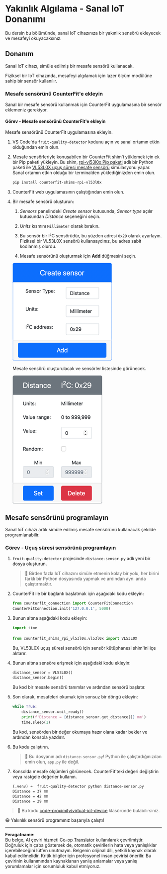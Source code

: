 <!--
CO_OP_TRANSLATOR_METADATA:
{
  "original_hash": "7e9f05bdc50a40fd924b1d66934471bf",
  "translation_date": "2025-08-28T02:42:12+00:00",
  "source_file": "4-manufacturing/lessons/4-trigger-fruit-detector/virtual-device-proximity.md",
  "language_code": "tr"
}
-->
# Yakınlık Algılama - Sanal IoT Donanımı

Bu dersin bu bölümünde, sanal IoT cihazınıza bir yakınlık sensörü ekleyecek ve mesafeyi okuyacaksınız.

## Donanım

Sanal IoT cihazı, simüle edilmiş bir mesafe sensörü kullanacak.

Fiziksel bir IoT cihazında, mesafeyi algılamak için lazer ölçüm modülüne sahip bir sensör kullanılır.

### Mesafe sensörünü CounterFit'e ekleyin

Sanal bir mesafe sensörü kullanmak için CounterFit uygulamasına bir sensör eklemeniz gerekiyor.

#### Görev - Mesafe sensörünü CounterFit'e ekleyin

Mesafe sensörünü CounterFit uygulamasına ekleyin.

1. VS Code'da `fruit-quality-detector` kodunu açın ve sanal ortamın etkin olduğundan emin olun.

1. Mesafe sensörleriyle konuşabilen bir CounterFit shim'i yüklemek için ek bir Pip paketi yükleyin. Bu shim, [rpi-vl53l0x Pip paketi](https://pypi.org/project/rpi-vl53l0x/) adlı bir Python paketi ile [VL53L0X uçuş süresi mesafe sensörü](https://wiki.seeedstudio.com/Grove-Time_of_Flight_Distance_Sensor-VL53L0X/) simülasyonu yapar. Sanal ortamın etkin olduğu bir terminalden yüklediğinizden emin olun.

    ```sh
    pip install counterfit-shims-rpi-vl53l0x
    ```

1. CounterFit web uygulamasının çalıştığından emin olun.

1. Bir mesafe sensörü oluşturun:

    1. *Sensors* panelindeki *Create sensor* kutusunda, *Sensor type* açılır kutusundan *Distance* seçeneğini seçin.

    1. *Units* kısmını `Millimeter` olarak bırakın.

    1. Bu sensör bir I²C sensörüdür, bu yüzden adresi `0x29` olarak ayarlayın. Fiziksel bir VL53L0X sensörü kullansaydınız, bu adres sabit kodlanmış olurdu.

    1. Mesafe sensörünü oluşturmak için **Add** düğmesini seçin.

    ![Mesafe sensörü ayarları](../../../../../translated_images/counterfit-create-distance-sensor.967c9fb98f27888d95920c9784d004c972490eb71f70397fe13bd70a79a879a3.tr.png)

    Mesafe sensörü oluşturulacak ve sensörler listesinde görünecek.

    ![Oluşturulan mesafe sensörü](../../../../../translated_images/counterfit-distance-sensor.079eefeeea0b68afc36431ce8fcbe2f09a7e4916ed1cd5cb30e696db53bc18fa.tr.png)

## Mesafe sensörünü programlayın

Sanal IoT cihazı artık simüle edilmiş mesafe sensörünü kullanacak şekilde programlanabilir.

### Görev - Uçuş süresi sensörünü programlayın

1. `fruit-quality-detector` projesinde `distance-sensor.py` adlı yeni bir dosya oluşturun.

    > 💁 Birden fazla IoT cihazını simüle etmenin kolay bir yolu, her birini farklı bir Python dosyasında yapmak ve ardından aynı anda çalıştırmaktır.

1. CounterFit ile bir bağlantı başlatmak için aşağıdaki kodu ekleyin:

    ```python
    from counterfit_connection import CounterFitConnection
    CounterFitConnection.init('127.0.0.1', 5000)
    ```

1. Bunun altına aşağıdaki kodu ekleyin:

    ```python
    import time
    
    from counterfit_shims_rpi_vl53l0x.vl53l0x import VL53L0X
    ```

    Bu, VL53L0X uçuş süresi sensörü için sensör kütüphanesi shim'ini içe aktarır.

1. Bunun altına sensöre erişmek için aşağıdaki kodu ekleyin:

    ```python
    distance_sensor = VL53L0X()
    distance_sensor.begin()
    ```

    Bu kod bir mesafe sensörü tanımlar ve ardından sensörü başlatır.

1. Son olarak, mesafeleri okumak için sonsuz bir döngü ekleyin:

    ```python
    while True:
        distance_sensor.wait_ready()
        print(f'Distance = {distance_sensor.get_distance()} mm')
        time.sleep(1)
    ```

    Bu kod, sensörden bir değer okumaya hazır olana kadar bekler ve ardından konsola yazdırır.

1. Bu kodu çalıştırın.

    > 💁 Bu dosyanın adı `distance-sensor.py`! Python ile çalıştırdığınızdan emin olun, `app.py` ile değil.

1. Konsolda mesafe ölçümleri görünecek. CounterFit'teki değeri değiştirin veya rastgele değerler kullanın.

    ```output
    (.venv) ➜  fruit-quality-detector python distance-sensor.py 
    Distance = 37 mm
    Distance = 42 mm
    Distance = 29 mm
    ```

> 💁 Bu kodu [code-proximity/virtual-iot-device](../../../../../4-manufacturing/lessons/4-trigger-fruit-detector/code-proximity/virtual-iot-device) klasöründe bulabilirsiniz.

😀 Yakınlık sensörü programınız başarıyla çalıştı!

---

**Feragatname**:  
Bu belge, AI çeviri hizmeti [Co-op Translator](https://github.com/Azure/co-op-translator) kullanılarak çevrilmiştir. Doğruluk için çaba göstersek de, otomatik çevirilerin hata veya yanlışlıklar içerebileceğini lütfen unutmayın. Belgenin orijinal dili, yetkili kaynak olarak kabul edilmelidir. Kritik bilgiler için profesyonel insan çevirisi önerilir. Bu çevirinin kullanımından kaynaklanan yanlış anlamalar veya yanlış yorumlamalar için sorumluluk kabul etmiyoruz.